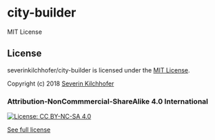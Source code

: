 # city-builder
MIT License

## License
severinkilchhofer/city-builder is licensed under the [MIT License](LICENSE).

Copyright (c) 2018 [Severin Kilchhofer](https://github.com/severinkilchhofer)

### Attribution-NonCommmercial-ShareAlike 4.0 International
[![License: CC BY-NC-SA 4.0](https://img.shields.io/badge/License-CC%20BY--NC--SA%204.0-lightgrey.svg)](https://creativecommons.org/licenses/by-nc-sa/4.0/)

[See full license](LICENSE)
